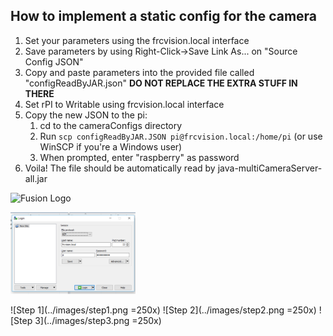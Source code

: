 ## How to implement a static config for the camera

1. Set your parameters using the frcvision.local interface
1. Save parameters by using Right-Click->Save Link As... on "Source Config JSON"
1. Copy and paste parameters into the provided file called "configReadByJAR.json" 
**DO NOT REPLACE THE EXTRA STUFF IN THERE**
1. Set rPI to Writable using frcvision.local interface
1. Copy the new JSON to the pi:
    1. cd to the cameraConfigs directory
    1. Run 
    ```scp configReadByJAR.JSON pi@frcvision.local:/home/pi```
      (or use WinSCP if you're a Windows user)
    1. When prompted, enter "raspberry" as password
1. Voila! The file should be automatically read by java-multiCameraServer-all.jar

![Fusion Logo](http://www.fusion364.com/img/fusionlogo.png)

<img src="../images/step1.png" width="200" />

![Step 1](../images/step1.png =250x)
![Step 2](../images/step2.png =250x)
![Step 3](../images/step3.png =250x)
